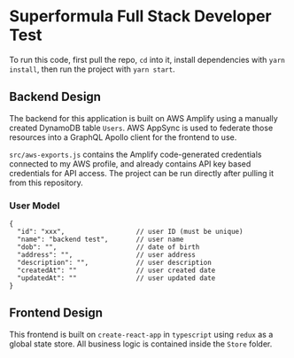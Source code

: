 # Superformula Full Stack Developer Test

To run this code, first pull the repo, `cd` into it, install dependencies with `yarn install`, then run the project with `yarn start`.

## Backend Design

The backend for this application is built on AWS Amplify using a manually created DynamoDB table `Users`. AWS AppSync is used to federate those resources into a GraphQL Apollo client for the frontend to use.

`src/aws-exports.js` contains the Amplify code-generated credentials connected to my AWS profile, and already contains API key based credentials for API access. The project can be run directly after pulling it from this repository.

### User Model

```
{
  "id": "xxx",                  // user ID (must be unique)
  "name": "backend test",       // user name
  "dob": "",                    // date of birth
  "address": "",                // user address
  "description": "",            // user description
  "createdAt": ""               // user created date
  "updatedAt": ""               // user updated date
}
```

## Frontend Design

This frontend is built on `create-react-app` in `typescript` using `redux` as a global state store. All business logic is contained inside the `Store` folder.
